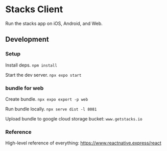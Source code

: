 # Stacks Client
Run the stacks app on iOS, Android, and Web.

## Development

### Setup
Install deps.
```npm install```

Start the dev server.
```npx expo start```

### bundle for web
Create bundle.
```npx expo export -p web```

Run bundle locally.
```npx serve dist -l 8081```

Upload bundle to google cloud storage bucket: `www.getstacks.io`

### Reference

High-level reference of everything: https://www.reactnative.express/react
